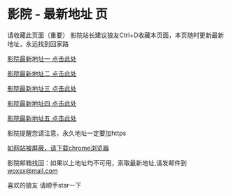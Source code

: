 # 影院 - 最新地址 页

请收藏此页面（重要）
影院站长建议狼友Ctrl+D收藏本页面，本页随时更新最新地址，永远找到回家路

[影院最新地址一 点击此处](https://h5gxkk.com/) 

[影院最新地址二 点击此处](https://ybbs5g.com/) 

[影院最新地址三 点击此处](https://mnc5gj.com/) 

[影院最新地址四 点击此处](https://ybbs5g.com/) 

[影院最新地址五 点击此处](https://h5gxkk.com/) 

影院提醒您请注意，永久地址一定要加https

[如网站被屏蔽，请下载chrome浏览器](https://8xe23.com/chrome_93.0.4577.82.apk) 

影院邮箱找回：如果以上地址均不可用，索取最新地址,请发邮件到 woxsx@mail.com

喜欢的狼友 请顺手star一下
